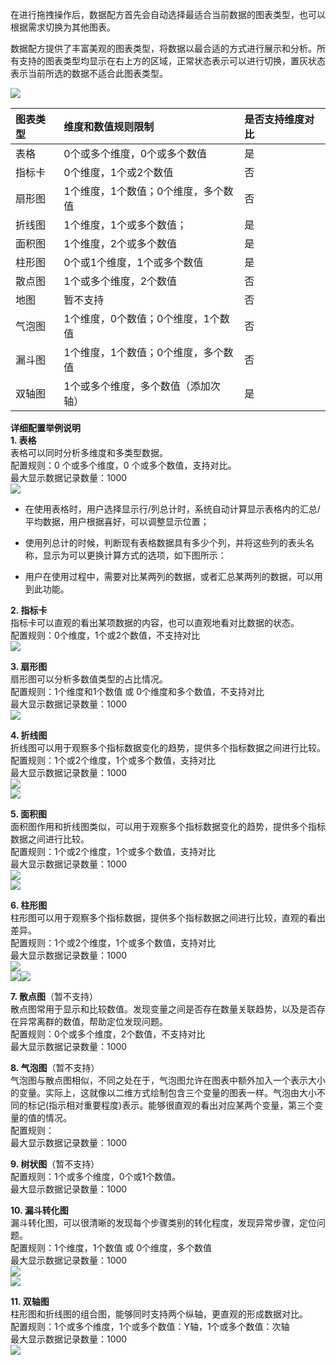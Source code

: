 在进行拖拽操作后，数据配方首先会自动选择最适合当前数据的图表类型，也可以根据需求切换为其他图表。

数据配方提供了丰富美观的图表类型，将数据以最合适的方式进行展示和分析。所有支持的图表类型均显示在右上方的区域，正常状态表示可以进行切换，置灰状态表示当前所选的数据不适合此图表类型。

![](http://www.datacf.com/userManual/assets/tubiaogenghuan.png)

| 图表类型 | 维度和数值规则限制 | 是否支持维度对比 |
| :--- | :--- | :--- |
| 表格 | 0个或多个维度，0个或多个数值 | 是 |
| 指标卡 | 0个维度，1个或2个数值 | 否 |
| 扇形图 | 1个维度，1个数值；0个维度，多个数值 | 否 |
| 折线图 | 1个维度，1个或多个数值； | 是 |
| 面积图 | 1个维度，2个或多个数值 | 是 |
| 柱形图 | 0个或1个维度，1个或多个数值 | 是 |
| 散点图 | 1个或多个维度，2个数值 | 否 |
| 地图 | 暂不支持 | 否 |
| 气泡图 | 1个维度，0个数值；0个维度，1个数值 | 否 |
| 漏斗图 | 1个维度，1个数值；0个维度，多个数值 | 否 |
| 双轴图 | 1个或多个维度，多个数值（添加次轴） | 是 |

**详细配置举例说明**  
**1. 表格**  
表格可以同时分析多维度和多类型数据。  
配置规则：0 个或多个维度，0 个或多个数值，支持对比。  
最大显示数据记录数量：1000  
![](http://www.datacf.com/userManual/assets/%E8%A1%A8%E6%A0%BC%E7%B1%BB%E5%9E%8B.png)

* 在使用表格时，用户选择显示行/列总计时，系统自动计算显示表格内的汇总/平均数据，用户根据喜好，可以调整显示位置；

* 使用列总计的时候，判断现有表格数据具有多少个列，并将这些列的表头名称，显示为可以更换计算方式的选项，如下图所示：

* 用户在使用过程中，需要对比某两列的数据，或者汇总某两列的数据，可以用到此功能。

**2. 指标卡**  
指标卡可以直观的看出某项数据的内容，也可以直观地看对比数据的状态。  
配置规则：0个维度，1个或2个数值，不支持对比  
![](http://www.datacf.com/userManual/assets/%E6%8C%87%E6%A0%87%E5%8D%A1%E7%B1%BB%E5%9E%8B.png)

**3. 扇形图**  
扇形图可以分析多数值类型的占比情况。  
配置规则：1个维度和1个数值 或 0个维度和多个数值，不支持对比  
最大显示数据记录数量：1000  
![](http://www.datacf.com/userManual/assets/%E6%89%87%E5%BD%A2%E5%9B%BE%E7%B1%BB%E5%9E%8B.png)

**4. 折线图**  
折线图可以用于观察多个指标数据变化的趋势，提供多个指标数据之间进行比较。  
配置规则：1个或2个维度，1个或多个数值，支持对比  
最大显示数据记录数量：1000  
![](http://www.datacf.com/userManual/assets/%E6%8A%98%E7%BA%BF%E5%9B%BE%E7%B1%BB%E5%9E%8B.png)  
![](http://www.datacf.com/userManual/assets/%E6%8A%98%E7%BA%BF%E5%9B%BE%E7%B1%BB%E5%9E%8B%EF%BC%88%E5%AF%B9%E6%AF%94%EF%BC%89.png)

**5. 面积图**  
面积图作用和折线图类似，可以用于观察多个指标数据变化的趋势，提供多个指标数据之间进行比较。  
配置规则：1个或2个维度，1个或多个数值，支持对比  
最大显示数据记录数量：1000  
![](http://www.datacf.com/userManual/assets/%E9%9D%A2%E7%A7%AF%E5%9B%BE%E7%B1%BB%E5%9E%8B.png)  
![](http://www.datacf.com/userManual/assets/%E9%9D%A2%E7%A7%AF%E5%9B%BE%E7%B1%BB%E5%9E%8B%EF%BC%88%E5%AF%B9%E6%AF%94%EF%BC%89.png)

**6. 柱形图**  
柱形图可以用于观察多个指标数据，提供多个指标数据之间进行比较，直观的看出差异。  
配置规则：1个或2个维度，1个或多个数值，支持对比  
最大显示数据记录数量：1000  
![](http://www.datacf.com/userManual/assets/%E6%9F%B1%E5%BD%A2%E5%9B%BE%E7%B1%BB%E5%9E%8B.png)  
![](http://www.datacf.com/userManual/assets/%E6%9F%B1%E5%BD%A2%E5%9B%BE%E7%B1%BB%E5%9E%8B%EF%BC%88%E5%AF%B9%E6%AF%94%EF%BC%89.png)![](http://www.datacf.com/userManual/assets/hengxiangzhuxingtu.png)

**7. 散点图**（暂不支持）  
散点图常用于显示和比较数值。发现变量之间是否存在数量关联趋势，以及是否存在异常离群的数值，帮助定位发现问题。  
配置规则：0个或多个维度，2个数值，不支持对比  
最大显示数据记录数量：1000

**8. 气泡图**（暂不支持）  
气泡图与散点图相似，不同之处在于，气泡图允许在图表中额外加入一个表示大小的变量。实际上，这就像以二维方式绘制包含三个变量的图表一样。气泡由大小不同的标记\(指示相对重要程度\)表示。能够很直观的看出对应某两个变量，第三个变量的值的情况。  
配置规则：  
最大显示数据记录数量：1000

**9. 树状图**（暂不支持）  
配置规则：1个或多个维度，0个或1个数值。  
最大显示数据记录数量：1000

**10. 漏斗转化图**  
漏斗转化图，可以很清晰的发现每个步骤类别的转化程度，发现异常步骤，定位问题。  
配置规则：1个维度，1个数值 或 0个维度，多个数值  
最大显示数据记录数量：1000  
![](http://www.datacf.com/userManual/assets/%E8%BD%AC%E5%8C%96%E5%9B%BE%E7%B1%BB%E5%9E%8B.png)  
![](http://www.datacf.com/userManual/assets/zhuanhuatu.png)

**11. 双轴图**  
柱形图和折线图的组合图，能够同时支持两个纵轴，更直观的形成数据对比。  
配置规则：1个或多个维度，1个或多个数值：Y轴，1个或多个数值：次轴  
最大显示数据记录数量：1000  
![](http://www.datacf.com/userManual/assets/%E5%8F%8C%E8%BD%B4%E5%9B%BE.png)

